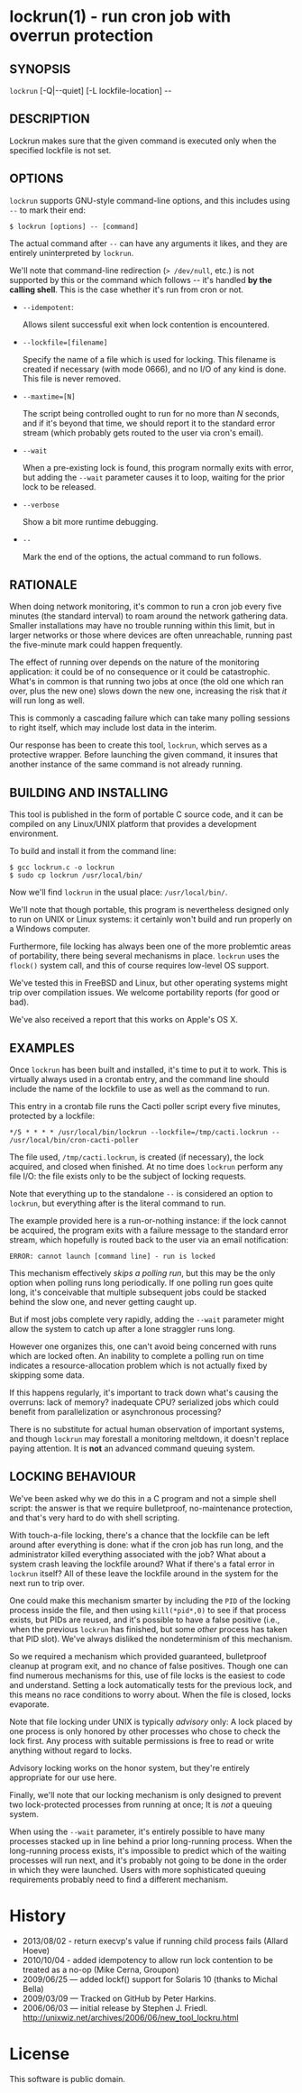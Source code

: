 lockrun(1) - run cron job with overrun protection
==============================================

## SYNOPSIS

`lockrun` [-Q|--quiet] [-L lockfile-location] -- <command> <args>

## DESCRIPTION

Lockrun makes sure that the given command is executed only when the specified lockfile is not set.

## OPTIONS

`lockrun` supports GNU-style command-line options, and this includes
using `--` to mark their end:

    $ lockrun [options] -- [command]

The actual command after `--` can have any arguments it likes, and they
are entirely uninterpreted by `lockrun`.

We'll note that command-line redirection (`> /dev/null`, etc.) is not
supported by this or the command which follows -- it's handled **by the
calling shell**. This is the case whether it's run from cron or not.

 * `--idempotent`:

    Allows silent successful exit when lock contention is encountered.

 * `--lockfile=[filename]`

    Specify the name of a file which is used for locking. This filename
    is created if necessary (with mode 0666), and no I/O of any kind is
    done. This file is never removed.

 * `--maxtime=[N]`

    The script being controlled ought to run for no more than *N*
    seconds, and if it's beyond that time, we should report it to the
    standard error stream (which probably gets routed to the user via
    cron's email).


 * `--wait`

    When a pre-existing lock is found, this program normally exits with
    error, but adding the `--wait` parameter causes it to loop, waiting
    for the prior lock to be released.

 * `--verbose`

    Show a bit more runtime debugging.

  * `--`

    Mark the end of the options, the actual command to run follows.

## RATIONALE

When doing network monitoring, it's common to run a cron job every five
minutes (the standard interval) to roam around the network gathering
data. Smaller installations may have no trouble running within this
limit, but in larger networks or those where devices are often
unreachable, running past the five-minute mark could happen frequently.

The effect of running over depends on the nature of the monitoring
application: it could be of no consequence or it could be catastrophic.
What's in common is that running two jobs at once (the old one which ran
over, plus the new one) slows down the new one, increasing the risk that
*it* will run long as well.

This is commonly a cascading failure which can take many polling
sessions to right itself, which may include lost data in the interim.

Our response has been to create this tool, `lockrun`, which serves as a
protective wrapper. Before launching the given command, it insures that
another instance of the same command is not already running.

## BUILDING AND INSTALLING

This tool is published in the form of portable C source code, and it can
be compiled on any Linux/UNIX platform that provides a development
environment.

To build and install it from the command line:

    $ gcc lockrun.c -o lockrun
    $ sudo cp lockrun /usr/local/bin/

Now we'll find `lockrun` in the usual place: `/usr/local/bin/`.

We'll note that though portable, this program is nevertheless designed
only to run on UNIX or Linux systems: it certainly won't build and run
properly on a Windows computer.

Furthermore, file locking has always been one of the more problemtic
areas of portability, there being several mechanisms in place. `lockrun`
uses the `flock()` system call, and this of course requires low-level OS
support.

We've tested this in FreeBSD and Linux, but other operating systems
might trip over compilation issues. We welcome portability reports (for
good or bad).

We've also received a report that this works on Apple's OS X.

## EXAMPLES

Once `lockrun` has been built and installed, it's time to put it
to work. This is virtually always used in a crontab entry, and the
command line should include the name of the lockfile to use as well
as the command to run.

This entry in a crontab file runs the Cacti poller script every five
minutes, protected by a lockfile:

    */5 * * * * /usr/local/bin/lockrun --lockfile=/tmp/cacti.lockrun -- /usr/local/bin/cron-cacti-poller

The file used, `/tmp/cacti.lockrun`, is created (if necessary), the lock
acquired, and closed when finished. At no time does `lockrun` perform
any file I/O: the file exists only to be the subject of locking
requests.

Note that everything up to the standalone `--` is considered an option
to `lockrun`, but everything after is the literal command to run.

The example provided here is a run-or-nothing instance: if the lock
cannot be acquired, the program exits with a failure message to the
standard error stream, which hopefully is routed back to the user via an
email notification:

`ERROR: cannot launch [command line] - run is locked`

This mechanism effectively *skips a polling run*, but this may be the
only option when polling runs long periodically. If one polling run goes
quite long, it's conceivable that multiple subsequent jobs could be
stacked behind the slow one, and never getting caught up.

But if most jobs complete very rapidly, adding the `--wait`
parameter might allow the system to catch up after a lone straggler
runs long.


However one organizes this, one can't avoid being concerned with runs
which are locked often. An inability to complete a polling run on time
indicates a resource-allocation problem which is not actually fixed by
skipping some data.

If this happens regularly, it's important to track down what's causing
the overruns: lack of memory? inadequate CPU? serialized jobs which
could benefit from parallelization or asynchronous processing?

There is no substitute for actual human observation of important
systems, and though `lockrun` may forestall a monitoring meltdown, it
doesn't replace paying attention. It is **not** an advanced command
queuing system.

## LOCKING BEHAVIOUR

We've been asked why we do this in a C program and not a simple shell
script: the answer is that we require bulletproof, no-maintenance
protection, and that's very hard to do with shell scripting.

With touch-a-file locking, there's a chance that the lockfile can be
left around after everything is done: what if the cron job has run long,
and the administrator killed everything associated with the job? What
about a system crash leaving the lockfile around? What if there's a
fatal error in `lockrun` itself? All of these leave the lockfile around
in the system for the next run to trip over.

One could make this mechanism smarter by including the `PID` of the
locking process inside the file, and then using `kill(*pid*,0)` to see
if that process exists, but PIDs are reused, and it's possible to have a
false positive (i.e., when the previous `lockrun` has finished, but some
*other* process has taken that PID slot). We've always disliked the
nondeterminism of this mechanism.

So we required a mechanism which provided guaranteed, bulletproof
cleanup at program exit, and no chance of false positives. Though one
can find numerous mechanisms for this, use of file locks is the easiest
to code and understand. Setting a lock automatically tests for the
previous lock, and this means no race conditions to worry about. When
the file is closed, locks evaporate.

Note that file locking under UNIX is typically *advisory* only: A lock
placed by one process is only honored by other processes who chose to
check the lock first. Any process with suitable permissions is free to
read or write anything without regard to locks.

Advisory locking works on the honor system, but they're entirely
appropriate for our use here.

Finally, we'll note that our locking mechanism is only designed to
prevent two lock-protected processes from running at once; It is *not* a
queuing system.

When using the `--wait` parameter, it's entirely possible to have many
processes stacked up in line behind a prior long-running process. When
the long-running process exists, it's impossible to predict which of the
waiting processes will run next, and it's probably not going to be done
in the order in which they were launched. Users with more sophisticated
queuing requirements probably need to find a different mechanism.

History
=======

 * 2013/08/02 - return execvp's value if running child process fails (Allard Hoeve)
 * 2010/10/04 - added idempotency to allow run lock contention to be treated as a no-op (Mike Cerna, Groupon)
 * 2009/06/25 — added lockf() support for Solaris 10 (thanks to Michal Bella)
 * 2009/03/09 — Tracked on GitHub by Peter Harkins.
 * 2006/06/03 — initial release by Stephen J. Friedl. <http://unixwiz.net/archives/2006/06/new_tool_lockru.html>

License
=======

This software is public domain.
